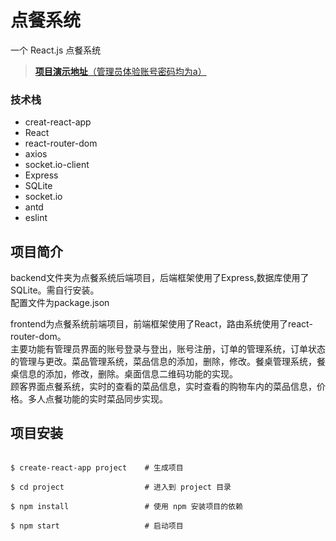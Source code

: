# 点餐系统

一个 React.js 点餐系统 
> [**项目演示地址**（管理员体验账号密码均为a）](http://restaurant.xiangyu.world/#/login)
### 技术栈
- creat-react-app
- React
- react-router-dom
- axios
- socket.io-client
- Express
- SQLite
- socket.io
- antd
- eslint
## 项目简介
backend文件夹为点餐系统后端项目，后端框架使用了Express,数据库使用了SQLite。需自行安装。  
配置文件为package.json  
  
frontend为点餐系统前端项目，前端框架使用了React，路由系统使用了react-router-dom。  
主要功能有管理员界面的账号登录与登出，账号注册，订单的管理系统，订单状态的管理与更改。菜品管理系统，菜品信息的添加，删除，修改。餐桌管理系统，餐桌信息的添加，修改，删除。桌面信息二维码功能的实现。  
顾客界面点餐系统，实时的查看的菜品信息，实时查看的购物车内的菜品信息，价格。多人点餐功能的实时菜品同步实现。

## 项目安装

```

$ create-react-app project    # 生成项目

$ cd project                  # 进入到 project 目录

$ npm install                 # 使用 npm 安装项目的依赖

$ npm start                   # 启动项目

```